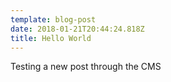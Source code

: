 ```yaml
---
template: blog-post
date: 2018-01-21T20:44:24.818Z
title: Hello World
---
```

Testing a new post through the CMS
